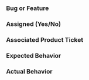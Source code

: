 ### Bug or Feature


### Assigned (Yes/No)


### Associated Product Ticket


### Expected Behavior


### Actual Behavior
